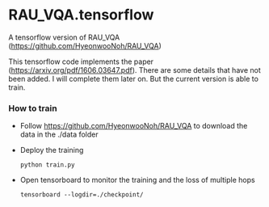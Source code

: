 # RAU_VQA.tensorflow
A tensorflow version of RAU_VQA (https://github.com/HyeonwooNoh/RAU_VQA)


This tensorflow code implements the paper (https://arxiv.org/pdf/1606.03647.pdf). There are some details that have not been added. I will complete them later on. But the current version is able to train.

### How to train
- Follow https://github.com/HyeonwooNoh/RAU_VQA to download the data in the ./data folder

- Deploy the training 

    ```
    python train.py
    ``` 

- Open tensorboard to monitor the training and the loss of multiple hops

    ```
    tensorboard --logdir=./checkpoint/
    ```
    

